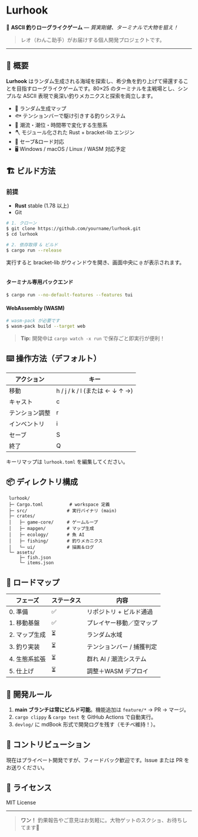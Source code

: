 # Lurhook

🐾 **ASCII 釣りローグライクゲーム** — *質実剛健、ターミナルで大物を狙え！*

> レオ（わんこ助手）がお届けする個人開発プロジェクトです。

---

## 🎣 概要

**Lurhook** はランダム生成される海域を探索し、希少魚を釣り上げて帰還することを目指すローグライクゲームです。80×25 のターミナルを主戦場とし、シンプルな ASCII 表現で奥深い釣りメカニクスと探索を両立します。

* 👾 ランダム生成マップ
* 🐟 テンションバーで駆け引きする釣りシステム
* 🌊 潮流・潮位・時間帯で変化する生態系
* 🪓 モジュール化された Rust + bracket-lib エンジン
* 💾 セーブ&ロード対応
* 🖥️ Windows / macOS / Linux / WASM 対応予定

## 🏗️ ビルド方法

### 前提

* **Rust** stable (1.78 以上)
* Git

```bash
# 1. クローン
$ git clone https://github.com/yourname/lurhook.git
$ cd lurhook

# 2. 依存取得 & ビルド
$ cargo run --release
```

実行すると bracket-lib がウィンドウを開き、画面中央に `@` が表示されます。

```
```

#### ターミナル専用バックエンド

```bash
$ cargo run --no-default-features --features tui
```

#### WebAssembly (WASM)

```bash
# wasm-pack が必要です
$ wasm-pack build --target web
```

> **Tip:** 開発中は `cargo watch -x run` で保存ごと即実行が便利！

## ⌨️ 操作方法（デフォルト）

| アクション   | キー                          |
| ------- | --------------------------- |
| 移動      | h / j / k / l (または ← ↓ ↑ →) |
| キャスト    | c                           |
| テンション調整 | r                           |
| インベントリ  | i                           |
| セーブ     | S                           |
| 終了      | Q                           |

キーリマップは `lurhook.toml` を編集してください。

## 📦 ディレクトリ構成

```
 lurhook/
 ├─ Cargo.toml          # workspace 定義
 ├─ src/               # 実行バイナリ (main)
 ├─ crates/
 │   ├─ game-core/     # ゲームループ
 │   ├─ mapgen/        # マップ生成
 │   ├─ ecology/       # 魚 AI
 │   ├─ fishing/       # 釣りメカニクス
 │   └─ ui/            # 描画＆ログ
 └─ assets/
     ├─ fish.json
     └─ items.json
```

## 🚧 ロードマップ

| フェーズ     | ステータス  | 内容             |
| -------- | ------ | -------------- |
| 0. 準備    | ✅      | リポジトリ + ビルド通過  |
| 1. 移動基盤  | ✅      | プレイヤー移動／空マップ   |
| 2. マップ生成 | ⏳      | ランダム水域         |
| 3. 釣り実装  | ⏳      | テンションバー / 捕獲判定 |
| 4. 生態系拡張 | ⏳      | 群れ AI / 潮流システム |
| 5. 仕上げ   | ⏳      | 調整＋WASM デプロイ   |

## 📝 開発ルール

1. **main ブランチは常にビルド可能**。機能追加は `feature/*` → PR → マージ。
2. `cargo clippy` & `cargo test` を GitHub Actions で自動実行。
3. `devlog/` に mdBook 形式で開発ログを残す（モチベ維持！）。

## 🤝 コントリビューション

現在はプライベート開発ですが、フィードバック歓迎です。Issue または PR をお送りください。

## 📜 ライセンス

MIT License

---

> **ワン！** 釣果報告やご意見はお気軽に。大物ゲットのスクショ、お待ちしてます🐾
